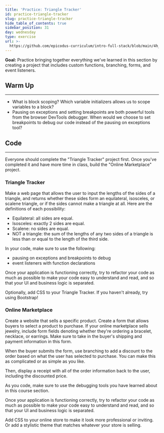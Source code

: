 ```yaml
---
title: 'Practice: Triangle Tracker'
id: practice-triangle-tracker
slug: practice-triangle-tracker
hide_table_of_contents: true
sidebar_position: 31
day: wednesday
type: exercise
url: >-
  https://github.com/epicodus-curriculum/intro-full-stack/blob/main/4h_classwork_practice_triangle_tracker.md
---
```


**Goal:** Practice bringing together everything we've learned in this section by creating a project that includes custom functions, branching, forms, and event listeners.

## Warm Up
<hr />

* What is block scoping? Which variable initializers allows us to scope variables to a block? 
* Pausing on exceptions and setting breakpoints are both powerful tools from the browser DevTools debugger. When would we choose to set breakpoints to debug our code instead of the pausing on exceptions tool? 

## Code
---

Everyone should complete the "Triangle Tracker" project first. Once you've completed it and have more time in class, build the "Online Marketplace" project.

### Triangle Tracker

Make a web page that allows the user to input the lengths of the sides of a triangle, and returns whether these sides form an equilateral, isosceles, or scalene triangle, or if the sides cannot make a triangle at all. Here are the definitions of each possibility:

* Equilateral: all sides are equal.
* Isosceles: exactly 2 sides are equal.
* Scalene: no sides are equal.
* NOT a triangle: the sum of the lengths of any two sides of a triangle is less than or equal to the length of the third side.

In your code, make sure to use the following:

* pausing on exceptions and breakpoints to debug
* event listeners with function declarations

Once your application is functioning correctly, try to refactor your code as much as possible to make your code easy to understand and read, and so that your UI and business logic is separated.

Optionally, add CSS to your Triangle Tracker. If you haven't already, try using Bootstrap!

### Online Marketplace

Create a website that sells a specific product. Create a form that allows buyers to select a product to purchase. If your online marketplace sells jewelry, include form fields denoting whether they're ordering a bracelet, necklace, or earrings. Make sure to take in the buyer's shipping and payment information in this form.

When the buyer submits the form, use branching to add a discount to the order based on what the user has selected to purchase. You can make this as complicated or as simple as you like.

Then, display a receipt with all of the order information back to the user, including the discounted price. 

As you code, make sure to use the debugging tools you have learned about in this course section.

Once your application is functioning correctly, try to refactor your code as much as possible to make your code easy to understand and read, and so that your UI and business logic is separated.

Add CSS to your online store to make it look more professional or inviting. Or add a stylistic theme that matches whatever your store is selling.